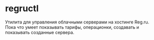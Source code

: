 regructl
====

Утилита для управления облачными серверами на хостинге Reg.ru. 
Пока что умеет показывать тарифы, операционки, создавать и показывать созданные сервера.